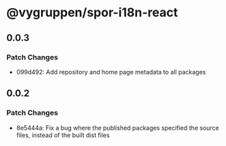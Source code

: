 # @vygruppen/spor-i18n-react

## 0.0.3

### Patch Changes

- 099d492: Add repository and home page metadata to all packages

## 0.0.2

### Patch Changes

- 8e5444a: Fix a bug where the published packages specified the source files, instead of the built dist files
